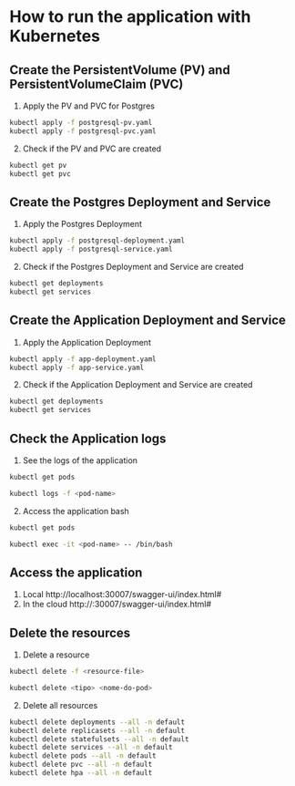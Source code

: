 # How to run the application with Kubernetes

## Create the PersistentVolume (PV) and PersistentVolumeClaim (PVC)
1. Apply the PV and PVC for Postgres
```bash
kubectl apply -f postgresql-pv.yaml
kubectl apply -f postgresql-pvc.yaml
```
2. Check if the PV and PVC are created
```bash
kubectl get pv
kubectl get pvc
```

## Create the Postgres Deployment and Service
1. Apply the Postgres Deployment
```bash
kubectl apply -f postgresql-deployment.yaml
kubectl apply -f postgresql-service.yaml
```

2. Check if the Postgres Deployment and Service are created
```bash
kubectl get deployments
kubectl get services
```

## Create the Application Deployment and Service
1. Apply the Application Deployment
```bash
kubectl apply -f app-deployment.yaml
kubectl apply -f app-service.yaml
```

2. Check if the Application Deployment and Service are created
```bash
kubectl get deployments
kubectl get services
```

## Check the Application logs
1. See the logs of the application
```bash
kubectl get pods
```

```bash
kubectl logs -f <pod-name>
```

2. Access the application bash
```bash
kubectl get pods
```

```bash
kubectl exec -it <pod-name> -- /bin/bash
```

## Access the application
1. Local
   http://localhost:30007/swagger-ui/index.html#
2. In the cloud
   http://<node-ip>:30007/swagger-ui/index.html#

## Delete the resources
1. Delete a resource
```bash
kubectl delete -f <resource-file>
```

```bash
kubectl delete <tipo> <nome-do-pod>
```

2. Delete all resources
```bash
kubectl delete deployments --all -n default
kubectl delete replicasets --all -n default
kubectl delete statefulsets --all -n default
kubectl delete services --all -n default
kubectl delete pods --all -n default
kubectl delete pvc --all -n default
kubectl delete hpa --all -n default
```